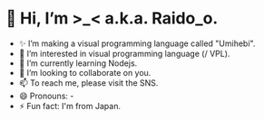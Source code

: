 # 👋 Hi, I’m >_< a.k.a. Raido_o.

- ✨ I’m making a visual programming language called "Umihebi". 
- 👀 I’m interested in visual programming language (/ VPL).
- 🌱 I’m currently learning Nodejs.
- 💞️ I’m looking to collaborate on you.
- 📫 To reach me, please visit the SNS.
- 😄 Pronouns: -
- ⚡ Fun fact: I'm from Japan.

<!---
Raido-o/Raido-o is a ✨ special ✨ repository because its `README.md` (this file) appears on your GitHub profile.
You can click the Preview link to take a look at your changes.
--->
